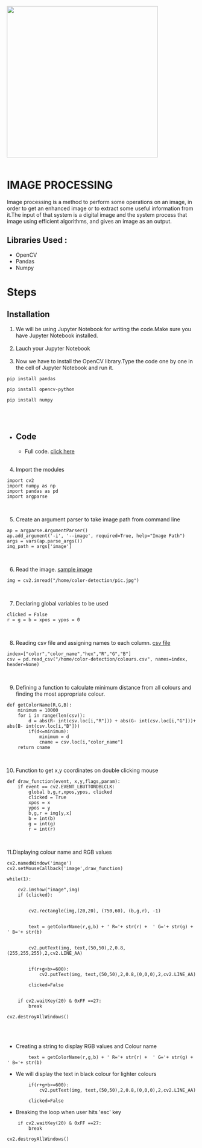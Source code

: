 <img src="https://github.com/Godson-Thomas/Image_Processing--Real-time-Facial-detection-Python/blob/master/images_xmls_videos/2.gif" width="400"  /> <br><br>
# IMAGE PROCESSING
Image processing is a method to perform some operations on an image, in order to get an enhanced image or to extract some useful information from it.The input of that system is a digital image and the system process that image using efficient algorithms, and gives an image as an output.


## Libraries Used :
- OpenCV
- Pandas
- Numpy
# Steps
## Installation


1. We will be using Jupyter Notebook for writing the code.Make sure you have Jupyter Notebook installed.<br><br>
2. Lauch your Jupyter Notebook<br><br>
3. Now we have to install the OpenCV library.Type the code one by one in the cell of Jupyter Notebook and run it.
```
pip install pandas
```
```
pip install opencv-python
```
```
pip install numpy
```
<br><br>
* ## Code 
  - Full code.   [click here]()<br><br>
4. Import the modules
```
import cv2
import numpy as np
import pandas as pd
import argparse
```
<br>

5. Create an argument parser to take image path from command line
```
ap = argparse.ArgumentParser()
ap.add_argument('-i', '--image', required=True, help="Image Path")
args = vars(ap.parse_args())
img_path = args['image']
```
<br>

6. Read the image.   [sample image]()
```
img = cv2.imread("/home/color-detection/pic.jpg")
```
<br>

7. Declaring global variables to be used
```
clicked = False
r = g = b = xpos = ypos = 0
```
<br>

8. Reading csv file and assigning names to each column.  [csv file]()
```
index=["color","color_name","hex","R","G","B"]
csv = pd.read_csv("/home/color-detection/colours.csv", names=index, header=None)
```
<br>

9. Defining a function to calculate minimum distance from all colours and finding the most appropriate colour.
```
def getColorName(R,G,B):
    minimum = 10000
    for i in range(len(csv)):
        d = abs(R- int(csv.loc[i,"R"])) + abs(G- int(csv.loc[i,"G"]))+ abs(B- int(csv.loc[i,"B"]))
        if(d<=minimum):
            minimum = d
            cname = csv.loc[i,"color_name"]
    return cname
```
<br>

10. Function to get x,y coordinates on double clicking mouse
```
def draw_function(event, x,y,flags,param):
    if event == cv2.EVENT_LBUTTONDBLCLK:
        global b,g,r,xpos,ypos, clicked
        clicked = True
        xpos = x
        ypos = y
        b,g,r = img[y,x]
        b = int(b)
        g = int(g)
        r = int(r)
```
<br>

11.Displaying colour name and RGB values
```
cv2.namedWindow('image')
cv2.setMouseCallback('image',draw_function)

while(1):

    cv2.imshow("image",img)
    if (clicked):
   
        
        cv2.rectangle(img,(20,20), (750,60), (b,g,r), -1)

       
        text = getColorName(r,g,b) + ' R='+ str(r) +  ' G='+ str(g) +  ' B='+ str(b)
        
       
        cv2.putText(img, text,(50,50),2,0.8,(255,255,255),2,cv2.LINE_AA)

       
        if(r+g+b>=600):
            cv2.putText(img, text,(50,50),2,0.8,(0,0,0),2,cv2.LINE_AA)
            
        clicked=False

    
    if cv2.waitKey(20) & 0xFF ==27:
        break
    
cv2.destroyAllWindows()
```
<br><br>

- Creating a string to display RGB values and Colour name
```
        text = getColorName(r,g,b) + ' R='+ str(r) +  ' G='+ str(g) +  ' B='+ str(b)
```

- We will display the text in black colour for lighter colours
```
        if(r+g+b>=600):
            cv2.putText(img, text,(50,50),2,0.8,(0,0,0),2,cv2.LINE_AA)
            
        clicked=False
```
- Breaking the loop when user hits 'esc' key
```    
    if cv2.waitKey(20) & 0xFF ==27:
        break
    
cv2.destroyAllWindows()
```